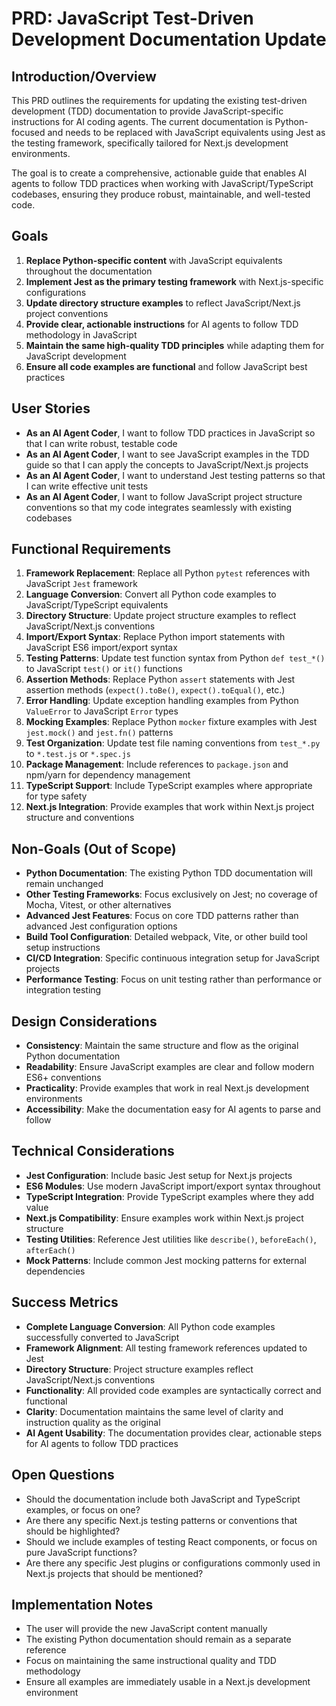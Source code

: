 # PRD: JavaScript Test-Driven Development Documentation Update

## Introduction/Overview

This PRD outlines the requirements for updating the existing test-driven development (TDD) documentation to provide JavaScript-specific instructions for AI coding agents. The current documentation is Python-focused and needs to be replaced with JavaScript equivalents using Jest as the testing framework, specifically tailored for Next.js development environments.

The goal is to create a comprehensive, actionable guide that enables AI agents to follow TDD practices when working with JavaScript/TypeScript codebases, ensuring they produce robust, maintainable, and well-tested code.

## Goals

1. **Replace Python-specific content** with JavaScript equivalents throughout the documentation
2. **Implement Jest as the primary testing framework** with Next.js-specific configurations
3. **Update directory structure examples** to reflect JavaScript/Next.js project conventions
4. **Provide clear, actionable instructions** for AI agents to follow TDD methodology in JavaScript
5. **Maintain the same high-quality TDD principles** while adapting them for JavaScript development
6. **Ensure all code examples are functional** and follow JavaScript best practices

## User Stories

- **As an AI Agent Coder**, I want to follow TDD practices in JavaScript so that I can write robust, testable code
- **As an AI Agent Coder**, I want to see JavaScript examples in the TDD guide so that I can apply the concepts to JavaScript/Next.js projects
- **As an AI Agent Coder**, I want to understand Jest testing patterns so that I can write effective unit tests
- **As an AI Agent Coder**, I want to follow JavaScript project structure conventions so that my code integrates seamlessly with existing codebases

## Functional Requirements

1. **Framework Replacement**: Replace all Python `pytest` references with JavaScript `Jest` framework
2. **Language Conversion**: Convert all Python code examples to JavaScript/TypeScript equivalents
3. **Directory Structure**: Update project structure examples to reflect JavaScript/Next.js conventions
4. **Import/Export Syntax**: Replace Python import statements with JavaScript ES6 import/export syntax
5. **Testing Patterns**: Update test function syntax from Python `def test_*()` to JavaScript `test()` or `it()` functions
6. **Assertion Methods**: Replace Python `assert` statements with Jest assertion methods (`expect().toBe()`, `expect().toEqual()`, etc.)
7. **Error Handling**: Update exception handling examples from Python `ValueError` to JavaScript `Error` types
8. **Mocking Examples**: Replace Python `mocker` fixture examples with Jest `jest.mock()` and `jest.fn()` patterns
9. **Test Organization**: Update test file naming conventions from `test_*.py` to `*.test.js` or `*.spec.js`
10. **Package Management**: Include references to `package.json` and npm/yarn for dependency management
11. **TypeScript Support**: Include TypeScript examples where appropriate for type safety
12. **Next.js Integration**: Provide examples that work within Next.js project structure and conventions

## Non-Goals (Out of Scope)

- **Python Documentation**: The existing Python TDD documentation will remain unchanged
- **Other Testing Frameworks**: Focus exclusively on Jest; no coverage of Mocha, Vitest, or other alternatives
- **Advanced Jest Features**: Focus on core TDD patterns rather than advanced Jest configuration options
- **Build Tool Configuration**: Detailed webpack, Vite, or other build tool setup instructions
- **CI/CD Integration**: Specific continuous integration setup for JavaScript projects
- **Performance Testing**: Focus on unit testing rather than performance or integration testing

## Design Considerations

- **Consistency**: Maintain the same structure and flow as the original Python documentation
- **Readability**: Ensure JavaScript examples are clear and follow modern ES6+ conventions
- **Practicality**: Provide examples that work in real Next.js development environments
- **Accessibility**: Make the documentation easy for AI agents to parse and follow

## Technical Considerations

- **Jest Configuration**: Include basic Jest setup for Next.js projects
- **ES6 Modules**: Use modern JavaScript import/export syntax throughout
- **TypeScript Integration**: Provide TypeScript examples where they add value
- **Next.js Compatibility**: Ensure examples work within Next.js project structure
- **Testing Utilities**: Reference Jest utilities like `describe()`, `beforeEach()`, `afterEach()`
- **Mock Patterns**: Include common Jest mocking patterns for external dependencies

## Success Metrics

- **Complete Language Conversion**: All Python code examples successfully converted to JavaScript
- **Framework Alignment**: All testing framework references updated to Jest
- **Directory Structure**: Project structure examples reflect JavaScript/Next.js conventions
- **Functionality**: All provided code examples are syntactically correct and functional
- **Clarity**: Documentation maintains the same level of clarity and instruction quality as the original
- **AI Agent Usability**: The documentation provides clear, actionable steps for AI agents to follow TDD practices

## Open Questions

- Should the documentation include both JavaScript and TypeScript examples, or focus on one?
- Are there any specific Next.js testing patterns or conventions that should be highlighted?
- Should we include examples of testing React components, or focus on pure JavaScript functions?
- Are there any specific Jest plugins or configurations commonly used in Next.js projects that should be mentioned?

## Implementation Notes

- The user will provide the new JavaScript content manually
- The existing Python documentation should remain as a separate reference
- Focus on maintaining the same instructional quality and TDD methodology
- Ensure all examples are immediately usable in a Next.js development environment 